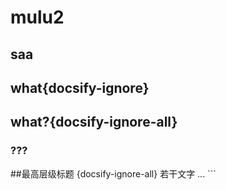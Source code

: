 # mulu2 

## saa 

## what{docsify-ignore}

## what?{docsify-ignore-all} 

### ???

##最高层级标题 {docsify-ignore-all} 若干文字 ... ```





